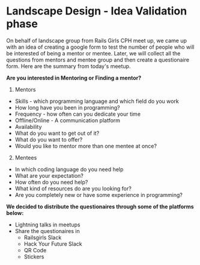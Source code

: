 # Landscape Design - Idea Validation phase
On behalf of landscape group from Rails Girls CPH meet up,  we came up with an idea of creating a google form to test the number of people who will be interested of being a mentor or mentee. Later, we will collect all the questions from mentors and mentee group and then create a questionaire form. Here are the summary from today's meetup. 

**Are you interested in Mentoring or Finding a mentor?**
1. Mentors
* Skills - which programming language and which field do you work
* How long have you been in programming?
* Frequency - how often can you dedicate your time
* Offline/Online - A communication platform
* Availability
* What do you want to get out of it?
* What do you want to offer?
* Would you like to mentor more than one mentee at once?


2. Mentees
* In which coding language do you need help
* What are your expectation?
* How often do you need help?
* What kind of resources do are you looking for?
* Are you completely new or have some experience in programming?

**We decided to distribute the questionaires through some of the platforms below:**
* Lightning talks in meetups
* Share the questionaires in 
  * Railsgirls Slack
  * Hack Your Future Slack
  * QR Code
  * Stickers

